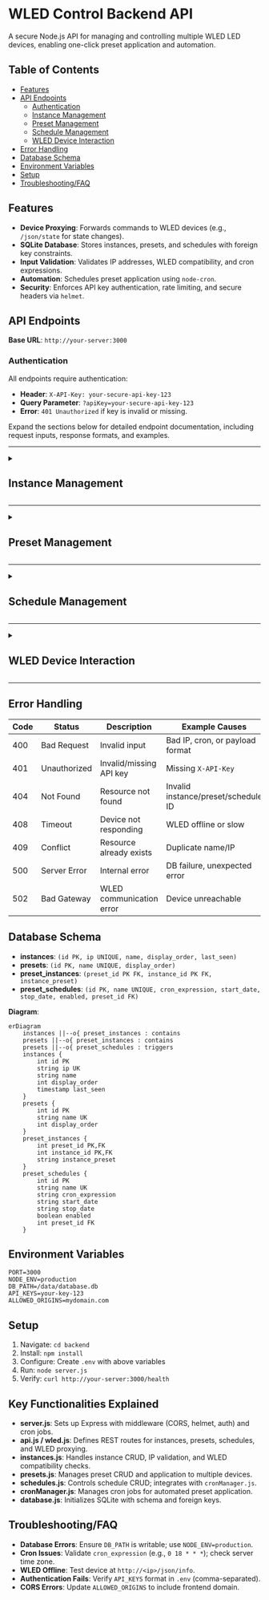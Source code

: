 # WLED Control Backend API

A secure Node.js API for managing and controlling multiple WLED LED devices, enabling one-click preset application and automation.

## Table of Contents

- [Features](#features)
- [API Endpoints](#api-endpoints)
    - [Authentication](#authentication)
    - [Instance Management](#instance-management)
    - [Preset Management](#preset-management)
    - [Schedule Management](#schedule-management)
    - [WLED Device Interaction](#wled-device-interaction)
- [Error Handling](#error-handling)
- [Database Schema](#database-schema)
- [Environment Variables](#environment-variables)
- [Setup](#setup)
- [Troubleshooting/FAQ](#troubleshootingfaq)

## Features

- **Device Proxying**: Forwards commands to WLED devices (e.g., `/json/state` for state changes).
- **SQLite Database**: Stores instances, presets, and schedules with foreign key constraints.
- **Input Validation**: Validates IP addresses, WLED compatibility, and cron expressions.
- **Automation**: Schedules preset application using `node-cron`.
- **Security**: Enforces API key authentication, rate limiting, and secure headers via `helmet`.

## API Endpoints

**Base URL**: `http://your-server:3000`

### Authentication

All endpoints require authentication:

- **Header**: `X-API-Key: your-secure-api-key-123`
- **Query Parameter**: `?apiKey=your-secure-api-key-123`
- **Error**: `401 Unauthorized` if key is invalid or missing.

Expand the sections below for detailed endpoint documentation, including request inputs, response formats, and examples.

---

<details>
<summary><h2>Instance Management</h2></summary>

Manage WLED device instances (e.g., adding, updating, reordering).

---

### GET /api/instances

**Description**: Retrieves all WLED instances, sorted by `display_order`.

**Request**:
- **Method**: GET
- **Headers**:
    - `X-API-Key`: Required
- **Parameters**: None

**Response**:
- **200 OK**:
  ```json
  [
    {
      "id": 1,
      "ip": "192.168.1.100",
      "name": "Living Room",
      "display_order": 0,
      "last_seen": "2025-09-07T21:34:00Z"
    }
  ]
  ```
- **401 Unauthorized**: `{ "error": "Unauthorized" }`
- **500 Server Error**: `{ "error": "Failed to retrieve instances" }`

**Example**:
```bash
curl -H "X-API-Key: your-key" http://your-server:3000/api/instances
```

---

### POST /api/instances

**Description**: Creates a new WLED instance after validating IP and WLED compatibility.

**Request**:
- **Method**: POST
- **Headers**:
    - `X-API-Key`: Required
    - `Content-Type: application/json`
- **Body**:
  | Field | Type   | Description                     | Required |
  |-------|--------|---------------------------------|----------|
  | ip    | String | Valid IPv4 (e.g., `192.168.1.100`) | Yes      |
  | name  | String | Instance name                   | No       |
  ```json
  {
    "ip": "192.168.1.100",
    "name": "Living Room"
  }
  ```

**Response**:
- **200 OK**:
  ```json
  {
    "id": 1,
    "ip": "192.168.1.100",
    "name": "Living Room",
    "display_order": 0,
    "last_seen": "2025-09-07T21:34:00Z"
  }
  ```
- **400 Bad Request**: `{ "error": "Invalid IP address format" }` or `{ "error": "Could not connect to WLED device at this IP" }`
- **409 Conflict**: `{ "error": "Instance with this IP already exists" }`
- **500 Server Error**: `{ "error": "Failed to create instance" }`

**Example**:
```bash
curl -X POST -H "X-API-Key: your-key" -H "Content-Type: application/json" \
     -d '{"ip":"192.168.1.100","name":"Living Room"}' http://your-server:3000/api/instances
```

---

### PUT /api/instances/{id}

**Description**: Updates an instance’s IP or name; re-validates IP if provided.

**Request**:
- **Method**: PUT
- **Headers**:
    - `X-API-Key`: Required
    - `Content-Type: application/json`
- **Parameters**:
    - `id`: Integer (e.g., `1`)
- **Body**:
  | Field | Type   | Description                     | Required |
  |-------|--------|---------------------------------|----------|
  | ip    | String | Valid IPv4                      | No       |
  | name  | String | Instance name                   | No       |
  ```json
  {
    "ip": "192.168.1.101",
    "name": "Bedroom"
  }
  ```

**Response**:
- **200 OK**:
  ```json
  {
    "id": 1,
    "ip": "192.168.1.101",
    "name": "Bedroom",
    "display_order": 0,
    "last_seen": "2025-09-07T21:34:00Z"
  }
  ```
- **400 Bad Request**: `{ "error": "Invalid IP address format" }` or `{ "error": "Could not connect to WLED device at this IP" }`
- **404 Not Found**: `{ "error": "Instance not found" }`
- **409 Conflict**: `{ "error": "Instance with this IP already exists" }`
- **500 Server Error**: `{ "error": "Failed to update instance" }`

**Example**:
```bash
curl -X PUT -H "X-API-Key: your-key" -H "Content-Type: application/json" \
     -d '{"name":"Bedroom"}' http://your-server:3000/api/instances/1
```

---

### DELETE /api/instances/{id}

**Description**: Deletes an instance and removes orphaned presets.

**Request**:
- **Method**: DELETE
- **Headers**:
    - `X-API-Key`: Required
- **Parameters**:
    - `id`: Integer (e.g., `1`)

**Response**:
- **200 OK**: `{ "success": true }`
- **404 Not Found**: `{ "error": "Instance not found" }`
- **500 Server Error**: `{ "error": "Failed to delete instance" }`

**Example**:
```bash
curl -X DELETE -H "X-API-Key: your-key" http://your-server:3000/api/instances/1
```

---

### POST /api/instances/reorder

**Description**: Reorders instances by updating `display_order`.

**Request**:
- **Method**: POST
- **Headers**:
    - `X-API-Key`: Required
    - `Content-Type: application/json`
- **Body**:
  | Field      | Type      | Description                  | Required |
  |------------|-----------|------------------------------|----------|
  | orderedIds | Integer[] | Array of instance IDs in order | Yes      |
  ```json
  {
    "orderedIds": [3, 1, 2]
  }
  ```

**Response**:
- **200 OK**:
  ```json
  [
    {
      "id": 3,
      "ip": "192.168.1.103",
      "name": "Kitchen",
      "display_order": 0,
      "last_seen": "2025-09-07T21:34:00Z"
    }
  ]
  ```
- **400 Bad Request**: `{ "error": "orderedIds must be a non-empty array of instance IDs" }`
- **500 Server Error**: `{ "error": "Failed to reorder instances" }`

**Example**:
```bash
curl -X POST -H "X-API-Key: your-key" -H "Content-Type: application/json" \
     -d '{"orderedIds":[3,1,2]}' http://your-server:3000/api/instances/reorder
```

</details>

---

<details>
<summary><h2>Preset Management</h2></summary>

Create, update, and apply presets to control multiple WLED devices.

---

### GET /api/presets

**Description**: Retrieves all presets with instance counts, sorted by `display_order`.

**Request**:
- **Method**: GET
- **Headers**:
    - `X-API-Key`: Required
- **Parameters**: None

**Response**:
- **200 OK**:
  ```json
  [
    {
      "id": 1,
      "name": "Evening Glow",
      "display_order": 0,
      "instance_count": 2
    }
  ]
  ```
- **500 Server Error**: `{ "error": "Failed to retrieve presets" }`

**Example**:
```bash
curl -H "X-API-Key: your-key" http://your-server:3000/api/presets
```

---

### GET /api/presets/{id}

**Description**: Retrieves a preset with its associated instances and settings.

**Request**:
- **Method**: GET
- **Headers**:
    - `X-API-Key`: Required
- **Parameters**:
    - `id`: Integer (e.g., `1`)

**Response**:
- **200 OK**:
  ```json
  {
    "id": 1,
    "name": "Evening Glow",
    "instances": [
      {
        "instance_id": 1,
        "instance_name": "Living Room",
        "instance_ip": "192.168.1.100",
        "instance_preset": { "on": true, "bri": 200 }
      }
    ]
  }
  ```
- **404 Not Found**: `{ "error": "Preset not found" }`
- **500 Server Error**: `{ "error": "Failed to retrieve preset" }`

**Example**:
```bash
curl -H "X-API-Key: your-key" http://your-server:3000/api/presets/1
```

---

### POST /api/presets

**Description**: Creates a preset with associated instances.

**Request**:
- **Method**: POST
- **Headers**:
    - `X-API-Key`: Required
    - `Content-Type: application/json`
- **Body**:
  | Field     | Type          | Description                       | Required |
  |-----------|---------------|-----------------------------------|----------|
  | name      | String        | Unique preset name                | Yes      |
  | instances | Object[]      | Array of instance settings        | No       |
  | instances[].instance_id | Integer | Instance ID                     | Yes      |
  | instances[].instance_preset | Object | WLED state (e.g., `{ "on": true }`) | No       |
  ```json
  {
    "name": "Evening Glow",
    "instances": [
      { "instance_id": 1, "instance_preset": { "on": true, "bri": 200 } }
    ]
  }
  ```

**Response**:
- **200 OK**: Created preset (same structure as `GET /api/presets/{id}`).
- **400 Bad Request**: `{ "error": "Name is required" }` or `{ "error": "Invalid instance data" }`
- **409 Conflict**: `{ "error": "Preset with this name already exists" }`
- **500 Server Error**: `{ "error": "Failed to create preset" }`

**Example**:
```bash
curl -X POST -H "X-API-Key: your-key" -H "Content-Type: application/json" \
     -d '{"name":"Evening Glow","instances":[{"instance_id":1,"instance_preset":{"on":true,"bri":200}}]}' \
     http://your-server:3000/api/presets
```

---

### PUT /api/presets/{id}

**Description**: Updates a preset’s name or instances.

**Request**:
- **Method**: PUT
- **Headers**:
    - `X-API-Key`: Required
    - `Content-Type: application/json`
- **Parameters**:
    - `id`: Integer (e.g., `1`)
- **Body**:
  | Field     | Type          | Description                       | Required |
  |-----------|---------------|-----------------------------------|----------|
  | name      | String        | Unique preset name                | No       |
  | instances | Object[]      | Array of instance settings        | No       |
  ```json
  {
    "name": "Night Glow",
    "instances": [
      { "instance_id": 1, "instance_preset": { "on": true, "bri": 180 } }
    ]
  }
  ```

**Response**:
- **200 OK**: Updated preset (same structure as `GET /api/presets/{id}`).
- **400 Bad Request**: `{ "error": "Invalid instance data" }`
- **404 Not Found**: `{ "error": "Preset not found" }`
- **409 Conflict**: `{ "error": "Preset with this name already exists" }`
- **500 Server Error**: `{ "error": "Failed to update preset" }`

**Example**:
```bash
curl -X PUT -H "X-API-Key: your-key" -H "Content-Type: application/json" \
     -d '{"name":"Night Glow"}' http://your-server:3000/api/presets/1
```

---

### DELETE /api/presets/{id}

**Description**: Deletes a preset and its associated schedules/cron jobs.

**Request**:
- **Method**: DELETE
- **Headers**:
    - `X-API-Key`: Required
- **Parameters**:
    - `id`: Integer (e.g., `1`)

**Response**:
- **200 OK**: `{ "success": true }`
- **404 Not Found**: `{ "error": "Preset not found" }`
- **500 Server Error**: `{ "error": "Failed to delete preset" }`

**Example**:
```bash
curl -X DELETE -H "X-API-Key: your-key" http://your-server:3000/api/presets/1
```

---

### POST /api/presets/{id}/apply

**Description**: Applies a preset to its associated instances.

**Request**:
- **Method**: POST
- **Headers**:
    - `X-API-Key`: Required
- **Parameters**:
    - `id`: Integer (e.g., `1`)

**Response**:
- **200 OK**:
  ```json
  {
    "success": true,
    "message": "Preset \"Evening Glow\" applied to 2 instances",
    "results": [
      {
        "instance_id": 1,
        "instance_name": "Living Room",
        "success": true,
        "result": { "success": true }
      },
      {
        "instance_id": 2,
        "instance_name": "Bedroom",
        "success": false,
        "error": "Device not responding"
      }
    ]
  }
  ```
- **404 Not Found**: `{ "error": "Preset not found" }`
- **500 Server Error**: `{ "error": "Failed to apply preset" }`

**Example**:
```bash
curl -X POST -H "X-API-Key: your-key" http://your-server:3000/api/presets/1/apply
```

---

### POST /api/presets/reorder

**Description**: Reorders presets by updating `display_order`.

**Request**:
- **Method**: POST
- **Headers**:
    - `X-API-Key`: Required
    - `Content-Type: application/json`
- **Body**:
  | Field      | Type      | Description                  | Required |
  |------------|-----------|------------------------------|----------|
  | orderedIds | Integer[] | Array of preset IDs in order | Yes      |
  ```json
  {
    "orderedIds": [2, 1, 3]
  }
  ```

**Response**:
- **200 OK**:
  ```json
  [
    {
      "id": 2,
      "name": "Morning Light",
      "display_order": 0,
      "instance_count": 1
    }
  ]
  ```
- **400 Bad Request**: `{ "error": "orderedIds must be a non-empty array of preset IDs" }`
- **500 Server Error**: `{ "error": "Failed to reorder presets" }`

**Example**:
```bash
curl -X POST -H "X-API-Key: your-key" -H "Content-Type: application/json" \
     -d '{"orderedIds":[2,1,3]}' http://your-server:3000/api/presets/reorder
```

</details>

---

<details>
<summary><h2>Schedule Management</h2></summary>

Manage cron-based schedules for automated preset application.

---

### GET /api/schedules

**Description**: Retrieves all schedules with associated preset names.

**Request**:
- **Method**: GET
- **Headers**:
    - `X-API-Key`: Required
- **Parameters**: None

**Response**:
- **200 OK**:
  ```json
  [
    {
      "id": 1,
      "name": "Evening Schedule",
      "cron_expression": "0 18 * * *",
      "start_date": "2025-09-01",
      "stop_date": null,
      "enabled": 1,
      "preset_id": 1,
      "preset_name": "Evening Glow"
    }
  ]
  ```
- **500 Server Error**: `{ "error": "Failed to retrieve schedules" }`

**Example**:
```bash
curl -H "X-API-Key: your-key" http://your-server:3000/api/schedules
```

---

### GET /api/schedules/{id}

**Description**: Retrieves a schedule with its preset name.

**Request**:
- **Method**: GET
- **Headers**:
    - `X-API-Key`: Required
- **Parameters**:
    - `id`: Integer (e.g., `1`)

**Response**:
- **200 OK**:
  ```json
  {
    "id": 1,
    "name": "Evening Schedule",
    "cron_expression": "0 18 * * *",
    "start_date": "2025-09-01",
    "stop_date": null,
    "enabled": 1,
    "preset_id": 1,
    "preset_name": "Evening Glow"
  }
  ```
- **404 Not Found**: `{ "error": "Schedule not found" }`
- **500 Server Error**: `{ "error": "Failed to retrieve schedule" }`

**Example**:
```bash
curl -H "X-API-Key: your-key" http://your-server:3000/api/schedules/1
```

---

### POST /api/schedules

**Description**: Creates a schedule for automated preset application.

**Request**:
- **Method**: POST
- **Headers**:
    - `X-API-Key`: Required
    - `Content-Type: application/json`
- **Body**:
  | Field          | Type    | Description                          | Required |
  |----------------|---------|--------------------------------------|----------|
  | name           | String  | Unique schedule name                 | Yes      |
  | cron_expression| String  | Valid cron string (e.g., `0 18 * * *`) | Yes      |
  | start_date     | String  | ISO 8601 date (e.g., `2025-09-01`)   | No       |
  | stop_date      | String  | ISO 8601 date                        | No       |
  | enabled        | Boolean | Enable schedule (default: true)      | No       |
  | preset_id      | Integer | Existing preset ID                   | Yes      |
  ```json
  {
    "name": "Evening Schedule",
    "cron_expression": "0 18 * * *",
    "start_date": "2025-09-01",
    "enabled": true,
    "preset_id": 1
  }
  ```

**Response**:
- **200 OK**: Created schedule (same structure as `GET /api/schedules/{id}`).
- **400 Bad Request**: `{ "error": "Invalid cron expression" }` or `{ "error": "Preset not found" }`
- **409 Conflict**: `{ "error": "Schedule with this name already exists" }`
- **500 Server Error**: `{ "error": "Failed to create schedule" }`

**Example**:
```bash
curl -X POST -H "X-API-Key: your-key" -H "Content-Type: application/json" \
     -d '{"name":"Evening Schedule","cron_expression":"0 18 * * *","preset_id":1}' \
     http://your-server:3000/api/schedules
```

---

### PUT /api/schedules/{id}

**Description**: Updates a schedule; restarts cron job if enabled.

**Request**:
- **Method**: PUT
- **Headers**:
    - `X-API-Key`: Required
    - `Content-Type: application/json`
- **Parameters**:
    - `id`: Integer (e.g., `1`)
- **Body**:
  | Field          | Type    | Description                          | Required |
  |----------------|---------|--------------------------------------|----------|
  | name           | String  | Unique schedule name                 | No       |
  | cron_expression| String  | Valid cron string                    | No       |
  | start_date     | String  | ISO 8601 or "CLEAR" to nullify       | No       |
  | stop_date      | String  | ISO 8601 or "CLEAR" to nullify       | No       |
  | enabled        | Boolean | Enable/disable schedule              | No       |
  | preset_id      | Integer | Existing preset ID                   | No       |
  ```json
  {
    "name": "Night Schedule",
    "cron_expression": "0 20 * * *",
    "start_date": "CLEAR",
    "enabled": false
  }
  ```

**Response**:
- **200 OK**: Updated schedule (same structure as `GET /api/schedules/{id}`).
- **400 Bad Request**: `{ "error": "Invalid cron expression" }` or `{ "error": "Preset not found" }`
- **404 Not Found**: `{ "error": "Schedule not found" }`
- **409 Conflict**: `{ "error": "Schedule with this name already exists" }`
- **500 Server Error**: `{ "error": "Failed to update schedule" }`

**Example**:
```bash
curl -X PUT -H "X-API-Key: your-key" -H "Content-Type: application/json" \
     -d '{"name":"Night Schedule","cron_expression":"0 20 * * *"}' \
     http://your-server:3000/api/schedules/1
```

---

### DELETE /api/schedules/{id}

**Description**: Deletes a schedule and stops its cron job.

**Request**:
- **Method**: DELETE
- **Headers**:
    - `X-API-Key`: Required
- **Parameters**:
    - `id`: Integer (e.g., `1`)

**Response**:
- **200 OK**: `{ "success": true }`
- **404 Not Found**: `{ "error": "Schedule not found" }`
- **500 Server Error**: `{ "error": "Failed to delete schedule" }`

**Example**:
```bash
curl -X DELETE -H "X-API-Key: your-key" http://your-server:3000/api/schedules/1
```

</details>

---

<details>
<summary><h2>WLED Device Interaction</h2></summary>

Directly interact with WLED devices via the backend proxy.

---

### GET /wled/{instanceId}/presets.json

**Description**: Fetches presets from a WLED device.

**Request**:
- **Method**: GET
- **Headers**:
    - `X-API-Key`: Required
- **Parameters**:
    - `instanceId`: Integer (e.g., `1`)

**Response**:
- **200 OK**: Device presets (format per WLED firmware).
  ```json
  {
    "1": { "n": "Preset 1", ... },
    "2": { "n": "Preset 2", ... }
  }
  ```
- **400 Bad Request**: `{ "error": "Valid instance ID required" }`
- **502 Bad Gateway**: `{ "error": "Failed to communicate with WLED device", "details": "..." }`

**Example**:
```bash
curl -H "X-API-Key: your-key" http://your-server:3000/wled/1/presets.json
```

---

### GET /wled/{instanceId}/state

**Description**: Retrieves the current state of a WLED device.

**Request**:
- **Method**: GET
- **Headers**:
    - `X-API-Key`: Required
- **Parameters**:
    - `instanceId`: Integer (e.g., `1`)

**Response**:
- **200 OK**: Device state (e.g., `{ "on": true, "bri": 200, ... }`).
- **502 Bad Gateway**: `{ "error": "Failed to get WLED state", "details": "..." }`

**Example**:
```bash
curl -H "X-API-Key: your-key" http://your-server:3000/wled/1/state
```

---

### POST /wled/{instanceId}/state

**Description**: Sets the state of a WLED device (e.g., power, brightness, color).

**Request**:
- **Method**: POST
- **Headers**:
    - `X-API-Key`: Required
    - `Content-Type: application/json`
- **Parameters**:
    - `instanceId`: Integer (e.g., `1`)
- **Body**:
  | Field | Type   | Description                     | Required |
  |-------|--------|---------------------------------|----------|
  | (varies) | Object | WLED state (e.g., `on`, `bri`) | Yes      |
  ```json
  {
    "on": true,
    "bri": 200,
    "seg": [{ "col": [[255, 0, 0]] }]
  }
  ```

**Response**:
- **200 OK**: `{ "success": true }` or device-specific response.
- **400 Bad Request**: `{ "error": "Invalid state payload" }`
- **502 Bad Gateway**: `{ "error": "Failed to communicate with WLED instance", "details": "..." }`

**Example**:
```bash
curl -X POST -H "X-API-Key: your-key" -H "Content-Type: application/json" \
     -d '{"on":true,"bri":200}' http://your-server:3000/wled/1/state
```

---

### GET /wled/{instanceId}/info

**Description**: Retrieves info about a WLED device.

**Request**:
- **Method**: GET
- **Headers**:
    - `X-API-Key`: Required
- **Parameters**:
    - `instanceId`: Integer (e.g., `1`)

**Response**:
- **200 OK**: Device info (e.g., `{ "ver": "0.14.0", "name": "WLED-Living", ... }`).
- **502 Bad Gateway**: `{ "error": "Failed to communicate with WLED instance", "details": "..." }`

**Example**:
```bash
curl -H "X-API-Key: your-key" http://your-server:3000/wled/1/info
```

</details>

---

## Error Handling

| Code | Status       | Description                     | Example Causes                     |
|------|--------------|---------------------------------|------------------------------------|
| 400  | Bad Request  | Invalid input                   | Bad IP, cron, or payload format    |
| 401  | Unauthorized | Invalid/missing API key         | Missing `X-API-Key`                |
| 404  | Not Found    | Resource not found              | Invalid instance/preset/schedule ID|
| 408  | Timeout      | Device not responding           | WLED offline or slow               |
| 409  | Conflict     | Resource already exists         | Duplicate name/IP                  |
| 500  | Server Error | Internal error                  | DB failure, unexpected error       |
| 502  | Bad Gateway  | WLED communication error        | Device unreachable                 |

## Database Schema

- **instances**: `(id PK, ip UNIQUE, name, display_order, last_seen)`
- **presets**: `(id PK, name UNIQUE, display_order)`
- **preset_instances**: `(preset_id PK FK, instance_id PK FK, instance_preset)`
- **preset_schedules**: `(id PK, name UNIQUE, cron_expression, start_date, stop_date, enabled, preset_id FK)`

**Diagram**:
```mermaid
erDiagram
    instances ||--o{ preset_instances : contains
    presets ||--o{ preset_instances : contains
    presets ||--o{ preset_schedules : triggers
    instances {
        int id PK
        string ip UK
        string name
        int display_order
        timestamp last_seen
    }
    presets {
        int id PK
        string name UK
        int display_order
    }
    preset_instances {
        int preset_id PK,FK
        int instance_id PK,FK
        string instance_preset
    }
    preset_schedules {
        int id PK
        string name UK
        string cron_expression
        string start_date
        string stop_date
        boolean enabled
        int preset_id FK
    }
```

## Environment Variables

```env
PORT=3000
NODE_ENV=production
DB_PATH=/data/database.db
API_KEYS=your-key-123
ALLOWED_ORIGINS=mydomain.com
```

## Setup

1. Navigate: `cd backend`
2. Install: `npm install`
3. Configure: Create `.env` with above variables
4. Run: `node server.js`
5. Verify: `curl http://your-server:3000/health`

## Key Functionalities Explained

- **server.js**: Sets up Express with middleware (CORS, helmet, auth) and cron jobs.
- **api.js / wled.js**: Defines REST routes for instances, presets, schedules, and WLED proxying.
- **instances.js**: Handles instance CRUD, IP validation, and WLED compatibility checks.
- **presets.js**: Manages preset CRUD and application to multiple devices.
- **schedules.js**: Controls schedule CRUD; integrates with `cronManager.js`.
- **cronManager.js**: Manages cron jobs for automated preset application.
- **database.js**: Initializes SQLite with schema and foreign keys.

## Troubleshooting/FAQ

- **Database Errors**: Ensure `DB_PATH` is writable; use `NODE_ENV=production`.
- **Cron Issues**: Validate `cron_expression` (e.g., `0 18 * * *`); check server time zone.
- **WLED Offline**: Test device at `http://<ip>/json/info`.
- **Authentication Fails**: Verify `API_KEYS` format in `.env` (comma-separated).
- **CORS Errors**: Update `ALLOWED_ORIGINS` to include frontend domain.